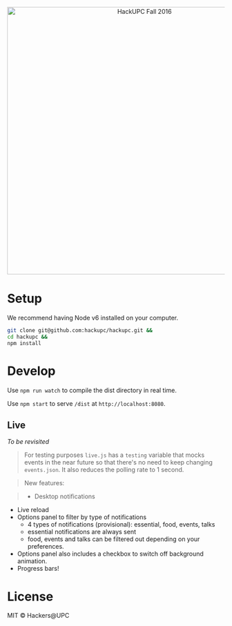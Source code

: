 <p align="center">
  <img alt="HackUPC Fall 2016" src="src/images/hackupc-logo@2x.png" width="620"/>
</p>


# Setup

We recommend having Node v6 installed on your computer.

```sh
git clone git@github.com:hackupc/hackupc.git &&
cd hackupc &&
npm install
```


# Develop

Use `npm run watch` to compile the dist directory in real time.

Use `npm start` to serve `/dist` at `http://localhost:8080`.


## Live

*To be revisited*
> For testing purposes `live.js` has a `testing` variable that mocks events in the near future so that there's no need to keep changing `events.json`. It also reduces the polling rate to 1 second.

> New features:

> - Desktop notifications
- Live reload
- Options panel to filter by type of notifications
  - 4 types of notifications (provisional): essential, food, events, talks
  - essential notifications are always sent
  - food, events and talks can be filtered out depending on your preferences.
- Options panel also includes a checkbox to switch off background animation.
- Progress bars!


# License

MIT © Hackers@UPC
